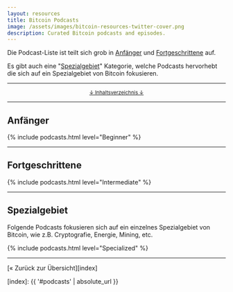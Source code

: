 ```yaml
---
layout: resources
title: Bitcoin Podcasts
image: /assets/images/bitcoin-resources-twitter-cover.png
description: Curated Bitcoin podcasts and episodes.
---
```


Die Podcast-Liste ist teilt sich grob in
[Anfänger](#anfänger) und
[Fortgeschrittene](#fortgeschrittene) auf.

Es gibt auch eine "[Spezialgebiet](#spezialgebiet)" Kategorie,
welche Podcasts hervorhebt die sich auf ein Spezialgebiet von Bitcoin fokusieren.

---

<center>
  <p><small><a href="#toc">↓ Inhaltsverzeichnis ↓</a></small></p>
</center>

---

## Anfänger

{% include podcasts.html level="Beginner" %}

---

## Fortgeschrittene

{% include podcasts.html level="Intermediate" %}

---


## Spezialgebiet

Folgende Podcasts fokusieren sich auf ein einzelnes Spezialgebiet von Bitcoin,
wie z.B. Cryptografie, Energie, Mining, etc.

{% include podcasts.html level="Specialized" %}

---

[« Zurück zur Übersicht][index]

[index]: {{ '#podcasts' | absolute_url }}

